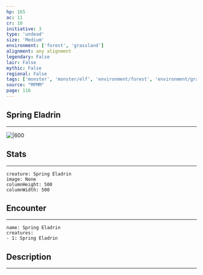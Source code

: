 ```yaml
---
hp: 165
ac: 11
cr: 10
initiative: 3
type: 'undead'    
size: 'Medium'
environment: ['forest', 'grassland']
alignment: any alignment
legendary: False
lair: False
mythic: False
regional: False
tags: ['monster', 'monster/elf', 'environment/forest', 'environment/grassland']
source: "MPMM"
page: 116
---
```


## Spring Eladrin
---

![|600](D:/Program%20Files/5e.tools/img/bestiary/MPMM/Spring%20Eladrin.webp)

## Stats
---

```statblock
creature: Spring Eladrin
image: None
columnHeight: 500
columnWidth: 500
```

## Encounter
---

```encounter-table
name: Spring Eladrin
creatures:
- 1: Spring Eladrin
```

## Description
---




